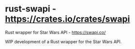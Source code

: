 # rust-swapi - https://crates.io/crates/swapi

Rust wrapper for Star Wars API - https://swapi.co/

WIP development of a Rust wrapper for the Star Wars API.
